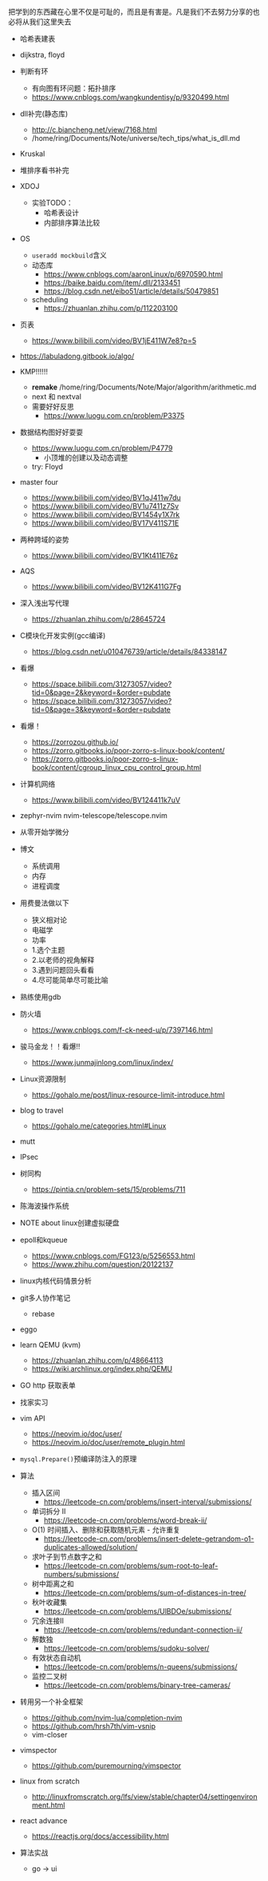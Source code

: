 
把学到的东西藏在心里不仅是可耻的，而且是有害是。凡是我们不去努力分享的也必将从我们这里失去

- 哈希表建表
- dijkstra, floyd
- 判断有环
    * 有向图有环问题：拓扑排序
    * https://www.cnblogs.com/wangkundentisy/p/9320499.html
- dll补完(静态库)
    * http://c.biancheng.net/view/7168.html
    * /home/ring/Documents/Note/universe/tech_tips/what_is_dll.md
- Kruskal
- 堆排序看书补完
- XDOJ
    * 实验TODO：
        + 哈希表设计
        + 内部排序算法比较
- OS
    * `useradd mockbuild`含义
    * 动态库
        + https://www.cnblogs.com/aaronLinux/p/6970590.html
        + https://baike.baidu.com/item/.dll/2133451
        + https://blog.csdn.net/eibo51/article/details/50479851
    * scheduling
        + https://zhuanlan.zhihu.com/p/112203100
- 页表
    * https://www.bilibili.com/video/BV1jE411W7e8?p=5
- https://labuladong.gitbook.io/algo/
- KMP!!!!!!
    * **remake** /home/ring/Documents/Note/Major/algorithm/arithmetic.md
    * next 和 nextval
    * 需要好好反思
        + https://www.luogu.com.cn/problem/P3375
- 数据结构图好好耍耍
    * https://www.luogu.com.cn/problem/P4779
        + 小顶堆的创建以及动态调整
    * try: Floyd
- master four
    * https://www.bilibili.com/video/BV1qJ411w7du
    * https://www.bilibili.com/video/BV1u7411z7Sv
    * https://www.bilibili.com/video/BV1454y1X7rk
    * https://www.bilibili.com/video/BV17V411S71E
- 两种跨域的姿势
    * https://www.bilibili.com/video/BV1Kt411E76z
- AQS
    * https://www.bilibili.com/video/BV12K411G7Fg
- 深入浅出写代理
    * https://zhuanlan.zhihu.com/p/28645724
- C模块化开发实例(gcc编译)
    * https://blog.csdn.net/u010476739/article/details/84338147
- 看爆
    * https://space.bilibili.com/31273057/video?tid=0&page=2&keyword=&order=pubdate
    * https://space.bilibili.com/31273057/video?tid=0&page=3&keyword=&order=pubdate
- 看爆！
    * https://zorrozou.github.io/
    * https://zorro.gitbooks.io/poor-zorro-s-linux-book/content/
    * https://zorro.gitbooks.io/poor-zorro-s-linux-book/content/cgroup_linux_cpu_control_group.html
- 计算机网络
    * https://www.bilibili.com/video/BV124411k7uV
- zephyr-nvim nvim-telescope/telescope.nvim
- 从零开始学微分
- 博文
    * 系统调用
    * 内存
    * 进程调度
- 用费曼法做以下
    * 狭义相对论
    * 电磁学
    * 功率
    * 1.选个主题
    * 2.以老师的视角解释
    * 3.遇到问题回头看看
    * 4.尽可能简单尽可能比喻
- 熟练使用gdb
- 防火墙
    * https://www.cnblogs.com/f-ck-need-u/p/7397146.html
- 骏马金龙！！看爆!!
    * https://www.junmajinlong.com/linux/index/
- Linux资源限制
    * https://gohalo.me/post/linux-resource-limit-introduce.html
- blog to travel 
    * https://gohalo.me/categories.html#Linux
- mutt
- IPsec
- 树同构
    * https://pintia.cn/problem-sets/15/problems/711
- 陈海波操作系统
- NOTE about linux创建虚拟硬盘
- epoll和kqueue
    * https://www.cnblogs.com/FG123/p/5256553.html
    * https://www.zhihu.com/question/20122137
- linux内核代码情景分析
- git多人协作笔记
    * rebase
- eggo


- learn QEMU (kvm)
    * https://zhuanlan.zhihu.com/p/48664113
    * https://wiki.archlinux.org/index.php/QEMU
- GO http 获取表单
- 找家实习
- vim API
    * https://neovim.io/doc/user/
    * https://neovim.io/doc/user/remote_plugin.html
- `mysql.Prepare()`预编译防注入的原理
- 算法
    * 插入区间
        + https://leetcode-cn.com/problems/insert-interval/submissions/
    * 单词拆分 II
        + https://leetcode-cn.com/problems/word-break-ii/
    * O(1) 时间插入、删除和获取随机元素 - 允许重复
        + https://leetcode-cn.com/problems/insert-delete-getrandom-o1-duplicates-allowed/solution/
    * 求叶子到节点数字之和
        + https://leetcode-cn.com/problems/sum-root-to-leaf-numbers/submissions/
    * 树中距离之和
        + https://leetcode-cn.com/problems/sum-of-distances-in-tree/
    * 秋叶收藏集
        * https://leetcode-cn.com/problems/UlBDOe/submissions/
    * 冗余连接II
        + https://leetcode-cn.com/problems/redundant-connection-ii/
    * 解数独
        + https://leetcode-cn.com/problems/sudoku-solver/
    * 有效状态自动机
        + https://leetcode-cn.com/problems/n-queens/submissions/
    * 监控二叉树
       + https://leetcode-cn.com/problems/binary-tree-cameras/
- 转用另一个补全框架
    * https://github.com/nvim-lua/completion-nvim
    * https://github.com/hrsh7th/vim-vsnip
    * vim-closer
- vimspector
    * https://github.com/puremourning/vimspector
- linux from scratch
    * http://linuxfromscratch.org/lfs/view/stable/chapter04/settingenvironment.html
- react advance
    * https://reactjs.org/docs/accessibility.html
- 算法实战
    * go -> ui

